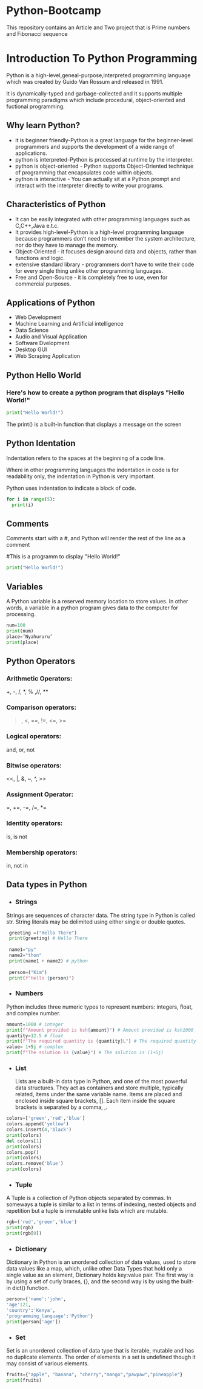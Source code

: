 # Python-Bootcamp
This repository contains an Article and Two project that is Prime numbers and Fibonacci sequence

# Introduction To Python Programming

Python is a high-level,geneal-purpose,interpreted programming language which was created by Guido Van Rossum
and released in 1991.

It is dynamically-typed and garbage-collected and it supports multiple programming paradigms which include procedural,
object-oriented and fuctional programming.

## Why learn Python?

- it is beginner friendly-Python is a great language for the beginner-level programmers and supports the development
 of a wide range of applications.
- python is interpreted-Python is processed at runtime by the interpreter.
- python is object-oriented - Python supports Object-Oriented technique of programming that encapsulates code within objects.
- python is interactive - You can actually sit at a Python prompt and interact with the interpreter directly to write your programs.

## Characteristics of Python

- It can be easily integrated with other programming languages such as C,C++,Java e.t.c.
- It provides high-level-Python is a high-level programming language because programmers don’t need to 
  remember the system architecture, nor do they have to manage the memory.
- Object-Oriented - it focuses design around data and objects, rather than functions and logic.
- extensive standard library -  programmers don’t have to write their code for every single thing unlike
  other programming languages.
- Free and Open-Source - it is completely free to use, even for commercial purposes.

## Applications of Python

- Web Development
- Machine Learning and Artificial intelligence
- Data Science
- Audio and Visual Application
- Software Dvelopment
- Desktop GUI
- Web Scraping Application

## Python Hello World

### Here's how to create a python program that displays "Hello World!"
```python
print("Hello World!")
```

The print() is a built-in function that displays a message on the screen

## Python Identation

Indentation refers to the spaces at the beginning of a code line.

Where in other programming languages the indentation in code is for readability only, the indentation in Python
is very important.

Python uses indentation to indicate a block of code.

 ```python
 for i in range(5):
   print(i)
 ```
    
    
## Comments

Comments start with a #, and Python will render the rest of the line as a comment

#This is a programm to display "Hello World!"
```python
print("Hello World!")
```

## Variables

A Python variable is a reserved memory location to store values. In other words, a variable in a python program 
gives data to the computer for processing.

```python
num=100 
print(num) 
place=’Nyahururu’ 
print(place)
```

## Python Operators

### Arithmetic Operators: 
+, -, /, *, % ,//, **

### Comparison operators: 
>, <, ==, !=, <=, >=
>
### Logical operators:
and, or, not

### Bitwise operators:
<<, |, &, ~, ^, >>

### Assignment Operator:
=, +=, -=, /=, *=

### Identity operators:
is, is not

### Membership operators:
in, not in

## Data types in Python

- ### Strings
Strings are sequences of character data. The string type in Python is called str.
String literals may be delimited using either single or double quotes.
```python
 greeting =("Hello There")
 print(greeting) # Hello There
    
 name1="py"
 name2="thon"
 print(name1 + name2) # python
    
 person=("Kim")
 print(f"Hello {person}")
 ```


- ### Numbers
Python includes three numeric types to represent numbers: integers, float, and complex number.
    
 ```python
 amount=1000 # integer
 print(f"Amount provided is ksh{amount}") # Amount provided is ksh1000
 quantity=12.5 # float
 print(f"The required quantity is {quantity}L") # The required quantity is 12.5L
 value= 1+5j # complex
 print(f"The solution is {value}") # The solution is (1+5j)
  ```
    
- ### List
  Lists are a built-in data type in Python, and one of the most powerful data structures.
  They act as containers and store multiple, typically related, items under the same variable name.
  Items are placed and enclosed inside square brackets, []. Each item inside the square brackets is separated by a comma, ,.
    
```python
colors=['green','red','blue']
colors.append('yellow')
colors.insert(4,'black')
print(colors)
del colors[1]
print(colors)
colors.pop()
print(colors)
colors.remove('blue')
print(colors)
```
- ### Tuple

A Tuple is a collection of Python objects separated by commas. In someways a tuple is similar to a list 
in terms of indexing, nested objects and repetition but a tuple is immutable unlike lists which are mutable.

```python
rgb=('red','green','blue')
print(rgb)
print(rgb[0])
```
- ### Dictionary

Dictionary in Python is an unordered collection of data values, used to store data values like a map,
which, unlike other Data Types that hold only a single value as an element, Dictionary holds key:value pair.
The first way is by using a set of curly braces, {}, and the second way is by using the built-in dict() function.

```python
person={'name':'john',
'age':21,
'country':'Kenya',
'programming_language':'Python'}
print(person['age'])
```

- ### Set

Set is an unordered collection of data type that is iterable, mutable and has no duplicate elements. 
The order of elements in a set is undefined though it may consist of various elements.

```python
fruits={"apple", "banana", "cherry","mango","pawpaw","pineapple"}
print(fruits)
```


